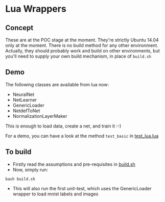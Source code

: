 # Lua Wrappers

## Concept

These are at the POC stage at the moment.  They're strictly Ubuntu 14.04 only at the moment.
There is no build method for any other environment. Actually, they should probably
work and build on other environments, but you'll need to supply your own build 
mechanism, in place of `build.sh`

## Demo

The following classes are available from lua now:
* NeuralNet
* NetLearner
* GenericLoader
* NetdefToNet
* NormalizationLayerMaker

This is enough to load data, create a net, and train it :-)

For a demo, you can have a look at the method `test_basic` in [test_lua.lua](test_lua.lua)

## To build

* Firstly read the assumptions and pre-requisites in [build.sh](build.sh)
* Now, simply run:
```
bash build.sh
```
* This will also run the first unit-test, which uses the GenericLoader wrapper to
load mnist labels and images

